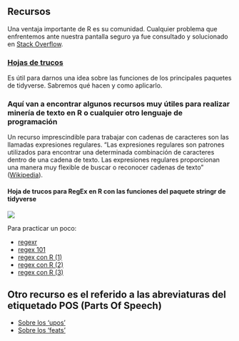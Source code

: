 ## Recursos

Una ventaja importante de R es su comunidad. Cualquier problema que
enfrentemos ante nuestra pantalla seguro ya fue consultado y solucionado
en [Stack Overflow](https://es.stackoverflow.com/).

### [Hojas de trucos](https://github.com/agusnieto77/TalleR/tree/main/recursos/chuletas_es_r.pdf)

Es útil para darnos una idea sobre las funciones de los principales
paquetes de tidyverse. Sabremos qué hacen y como aplicarlo.

### Aquí van a encontrar algunos recursos muy útiles para realizar minería de texto en R o cualquier otro lenguaje de programación

Un recurso imprescindible para trabajar con cadenas de caracteres son
las llamadas expresiones regulares. “Las expresiones regulares son
patrones utilizados para encontrar una determinada combinación de
caracteres dentro de una cadena de texto. Las expresiones regulares
proporcionan una manera muy flexible de buscar o reconocer cadenas de
texto”
([Wikipedia](https://es.wikipedia.org/wiki/Expresi%C3%B3n_regular)).

#### Hoja de trucos para RegEx en R con las funciones del paquete stringr de tidyverse

![](https://estudiosmaritimossociales.org/Data_TalleR/regex.png)

Para practicar un poco:

-   [regexr](https://regexr.com/)
-   [regex 101](https://regex101.com/)
-   [regex con
    R (1)](https://rpubs.com/ydmarinb/429756#:~:text=Que%20son%20las%20expresiones%20regulares,caracteres%20u%20operaciones%20de%20sustituciones.)
-   [regex con
    R (2)](http://griverorz.net/big-data/06-text-analysis/01-intro-regex.nb.html)
-   [regex con
    R (3)](https://www.diegocalvo.es/expresiones-regulares-en-r/)

## Otro recurso es el referido a las abreviaturas del etiquetado POS (Parts Of Speech)

-   [Sobre los
    ‘upos’](https://universaldependencies.org/u/pos/index.html)
-   [Sobre los ‘feats’](https://universaldependencies.org/docs/sl/feat/)
